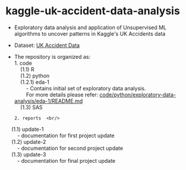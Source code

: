 # kaggle-uk-accident-data-analysis


* Exploratory data analysis and application of Unsupervised ML algorithms to uncover patterns in Kaggle's UK Accidents data
  	      
* Dataset: [UK Accident Data](https://www.kaggle.com/daveianhickey/2000-16-traffic-flow-england-scotland-wales)

* The repository is organized as: <br/>
      1. code  <br/>
&nbsp;&nbsp;&nbsp;&nbsp;(1.1) R  <br/>
&nbsp;&nbsp;&nbsp;&nbsp;(1.2) python  <br/>
&nbsp;&nbsp;&nbsp;&nbsp;(1.2.1) eda-1  <br/>
&nbsp;&nbsp;&nbsp;&nbsp;&nbsp;&nbsp;&nbsp;&nbsp;- Contains initial set of exploratory data analysis.  <br/>
&nbsp;&nbsp;&nbsp;&nbsp;&nbsp;&nbsp;&nbsp;&nbsp;For more details please refer: [code/python/exploratory-data-analysis/eda-1/README.md](EDA-Python-1)  <br/>
&nbsp;&nbsp;&nbsp;&nbsp;(1.3) SAS  <br/>
		      
      2. reports  <br/>
&nbsp;&nbsp;&nbsp;&nbsp;(1.1) update-1  <br/>
&nbsp;&nbsp;&nbsp;&nbsp;&nbsp;&nbsp;&nbsp;&nbsp;- documentation for first project update   <br/>
&nbsp;&nbsp;&nbsp;&nbsp;(1.2) update-2  <br/>
&nbsp;&nbsp;&nbsp;&nbsp;&nbsp;&nbsp;&nbsp;&nbsp;- documentation for second project update  <br/>
&nbsp;&nbsp;&nbsp;&nbsp;(1.3) update-3  <br/>
&nbsp;&nbsp;&nbsp;&nbsp;&nbsp;&nbsp;&nbsp;&nbsp;- documentation for final project update  <br/>
      
